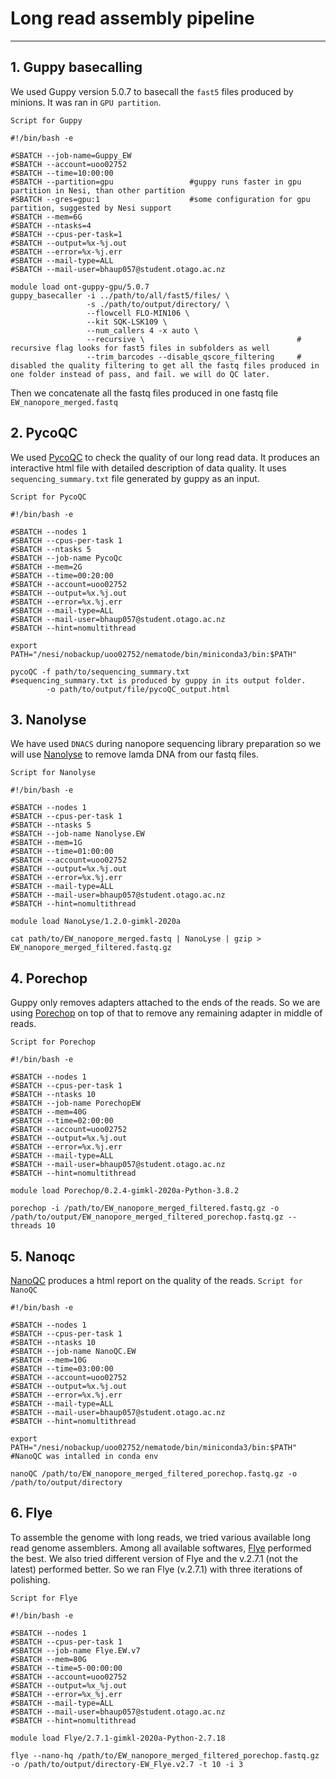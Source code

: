 # Long read assembly pipeline
---
## 1. Guppy basecalling
We used Guppy version 5.0.7 to basecall the `fast5` files produced by minions. It was ran in `GPU partition`.

`Script for Guppy`
```
#!/bin/bash -e

#SBATCH --job-name=Guppy_EW                 
#SBATCH --account=uoo02752              
#SBATCH --time=10:00:00                
#SBATCH --partition=gpu                 #guppy runs faster in gpu partition in Nesi, than other partition
#SBATCH --gres=gpu:1                    #some configuration for gpu partition, suggested by Nesi support
#SBATCH --mem=6G                                
#SBATCH --ntasks=4                              
#SBATCH --cpus-per-task=1               
#SBATCH --output=%x-%j.out              
#SBATCH --error=%x-%j.err               
#SBATCH --mail-type=ALL
#SBATCH --mail-user=bhaup057@student.otago.ac.nz

module load ont-guppy-gpu/5.0.7
guppy_basecaller -i ../path/to/all/fast5/files/ \
                 -s ./path/to/output/directory/ \
                 --flowcell FLO-MIN106 \
                 --kit SQK-LSK109 \
                 --num_callers 4 -x auto \
                 --recursive \                                  # recursive flag looks for fast5 files in subfolders as well
                 --trim_barcodes --disable_qscore_filtering     # disabled the quality filtering to get all the fastq files produced in one folder instead of pass, and fail. we will do QC later.
```
Then we concatenate all the fastq files produced in one fastq file `EW_nanopore_merged.fastq`


## 2. PycoQC
We used [PycoQC](https://github.com/tleonardi/pycoQC) to check the quality of our long read data. It produces an interactive html file with detailed description of data quality.
It uses `sequencing_summary.txt` file generated by guppy as an input.

`Script for PycoQC`
```
#!/bin/bash -e

#SBATCH --nodes 1
#SBATCH --cpus-per-task 1
#SBATCH --ntasks 5
#SBATCH --job-name PycoQc
#SBATCH --mem=2G
#SBATCH --time=00:20:00
#SBATCH --account=uoo02752
#SBATCH --output=%x.%j.out
#SBATCH --error=%x.%j.err
#SBATCH --mail-type=ALL
#SBATCH --mail-user=bhaup057@student.otago.ac.nz
#SBATCH --hint=nomultithread

export PATH="/nesi/nobackup/uoo02752/nematode/bin/miniconda3/bin:$PATH"

pycoQC -f path/to/sequencing_summary.txt            #sequencing_summary.txt is produced by guppy in its output folder.
        -o path/to/output/file/pycoQC_output.html
```
## 3. Nanolyse
We have used `DNACS` during nanopore sequencing library preparation so we will use [Nanolyse](https://github.com/wdecoster/NanoLyse) to remove lamda DNA from our fastq files.

`Script for Nanolyse`
```
#!/bin/bash -e

#SBATCH --nodes 1
#SBATCH --cpus-per-task 1
#SBATCH --ntasks 5
#SBATCH --job-name Nanolyse.EW
#SBATCH --mem=1G
#SBATCH --time=01:00:00
#SBATCH --account=uoo02752
#SBATCH --output=%x.%j.out
#SBATCH --error=%x.%j.err
#SBATCH --mail-type=ALL
#SBATCH --mail-user=bhaup057@student.otago.ac.nz
#SBATCH --hint=nomultithread

module load NanoLyse/1.2.0-gimkl-2020a

cat path/to/EW_nanopore_merged.fastq | NanoLyse | gzip > EW_nanopore_merged_filtered.fastq.gz
```
## 4. Porechop
Guppy only removes adapters attached to the ends of the reads. So we are using [Porechop](https://github.com/rrwick/Porechop) on top of that to remove any remaining adapter in middle of reads.

`Script for Porechop`
```
#!/bin/bash -e

#SBATCH --nodes 1
#SBATCH --cpus-per-task 1
#SBATCH --ntasks 10
#SBATCH --job-name PorechopEW
#SBATCH --mem=40G
#SBATCH --time=02:00:00
#SBATCH --account=uoo02752
#SBATCH --output=%x.%j.out
#SBATCH --error=%x.%j.err
#SBATCH --mail-type=ALL
#SBATCH --mail-user=bhaup057@student.otago.ac.nz
#SBATCH --hint=nomultithread

module load Porechop/0.2.4-gimkl-2020a-Python-3.8.2

porechop -i /path/to/EW_nanopore_merged_filtered.fastq.gz -o /path/to/output/EW_nanopore_merged_filtered_porechop.fastq.gz --threads 10
```

## 5. Nanoqc
[NanoQC](https://github.com/wdecoster/nanoQC) produces a html report on the quality of the reads.
`Script for NanoQC`
```
#!/bin/bash -e

#SBATCH --nodes 1
#SBATCH --cpus-per-task 1
#SBATCH --ntasks 10
#SBATCH --job-name NanoQC.EW
#SBATCH --mem=10G
#SBATCH --time=03:00:00
#SBATCH --account=uoo02752
#SBATCH --output=%x.%j.out
#SBATCH --error=%x.%j.err
#SBATCH --mail-type=ALL
#SBATCH --mail-user=bhaup057@student.otago.ac.nz
#SBATCH --hint=nomultithread

export PATH="/nesi/nobackup/uoo02752/nematode/bin/miniconda3/bin:$PATH"   #NanoQC was intalled in conda env

nanoQC /path/to/EW_nanopore_merged_filtered_porechop.fastq.gz -o /path/to/output/directory
```
## 6. Flye
To assemble the genome with long reads, we tried various available long read genome assemblers. Among all available softwares, [Flye](https://github.com/fenderglass/Flye) performed the best.
We also tried different version of Flye and the v.2.7.1 (not the latest) performed better. So we ran Flye (v.2.7.1) with three iterations of polishing.

`Script for Flye`
```
#!/bin/bash -e

#SBATCH --nodes 1
#SBATCH --cpus-per-task 1
#SBATCH --job-name Flye.EW.v7
#SBATCH --mem=80G
#SBATCH --time=5-00:00:00
#SBATCH --account=uoo02752
#SBATCH --output=%x_%j.out
#SBATCH --error=%x_%j.err
#SBATCH --mail-type=ALL
#SBATCH --mail-user=bhaup057@student.otago.ac.nz
#SBATCH --hint=nomultithread

module load Flye/2.7.1-gimkl-2020a-Python-2.7.18

flye --nano-hq /path/to/EW_nanopore_merged_filtered_porechop.fastq.gz -o /path/to/output/directory-EW_Flye.v2.7 -t 10 -i 3
```

